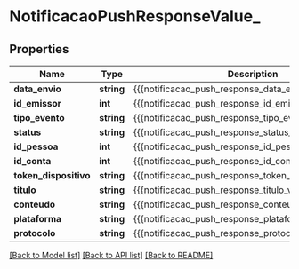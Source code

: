 # NotificacaoPushResponseValue_

## Properties
Name | Type | Description | Notes
------------ | ------------- | ------------- | -------------
**data_envio** | **string** | {{{notificacao_push_response_data_envio_value}}} | [optional] 
**id_emissor** | **int** | {{{notificacao_push_response_id_emissor_value}}} | [optional] 
**tipo_evento** | **string** | {{{notificacao_push_response_tipo_evento_value}}} | [optional] 
**status** | **string** | {{{notificacao_push_response_status_value}}} | [optional] 
**id_pessoa** | **int** | {{{notificacao_push_response_id_pessoa_value}}} | 
**id_conta** | **int** | {{{notificacao_push_response_id_conta_value}}} | 
**token_dispositivo** | **string** | {{{notificacao_push_response_token_dispositivo_value}}} | 
**titulo** | **string** | {{{notificacao_push_response_titulo_value}}} | 
**conteudo** | **string** | {{{notificacao_push_response_conteudo_value}}} | 
**plataforma** | **string** | {{{notificacao_push_response_plataforma_value}}} | [optional] 
**protocolo** | **string** | {{{notificacao_push_response_protocolo_value}}} | [optional] 

[[Back to Model list]](../README.md#documentation-for-models) [[Back to API list]](../README.md#documentation-for-api-endpoints) [[Back to README]](../README.md)


